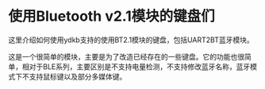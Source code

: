 # 使用Bluetooth v2.1模块的键盘们

这里介绍如何使用ydkb支持的使用BT2.1模块的键盘，包括UART2BT蓝牙模块。

这是一个很简单的模块，主要是为了改造已经存在的一些键盘。它的功能也很简单，相对于BLE系列，主要区别是不支持电量检测，不支持修改蓝牙名称，蓝牙模式下不支持鼠标键以及部分多媒体键。

